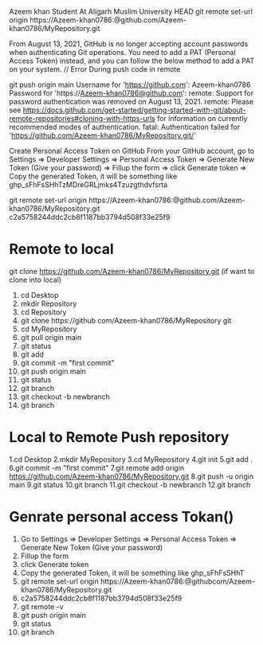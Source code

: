 Azeem khan
Student At Aligarh Muslim University
 HEAD
git remote set-url origin https://Azeem-khan0786:<your-token>@github.com/Azeem-khan0786/MyRepository.git

From August 13, 2021, GitHub is no longer accepting account passwords when authenticating Git operations. You need to add a PAT (Personal Access Token) instead, and you can follow the below method to add a PAT on your system.
// Error During push code in remote

git push origin main Username for 'https://github.com': Azeem-khan0786 Password for 'https://Azeem-khan0786@github.com':  remote: Support for password authentication was removed on August 13, 2021. remote: Please see https://docs.github.com/get-started/getting-started-with-git/about-remote-repositories#cloning-with-https-urls for information on currently recommended modes of authentication. fatal: Authentication failed for 'https://github.com/Azeem-khan0786/MyRepository.git/'

Create Personal Access Token on GitHub
From your GitHub account, go to Settings => Developer Settings => Personal Access Token => Generate New Token (Give your password) => Fillup the form => click Generate token => Copy the generated Token, it will be something like ghp_sFhFsSHhTzMDreGRLjmks4Tzuzgthdvfsrta

 git remote set-url origin https://Azeem-khan0786:<your-token>@github.com/Azeem-khan0786/MyRepository.git
 c2a5758244ddc2cb8f1187bb3794d508f33e25f9

# Remote to local 
git clone https://github.com/Azeem-khan0786/MyRepository.git (if want to clone into local)
1. cd Desktop 
2. mkdir Repository
3. cd Repository
4. git clone https://github com/Azeem-khan0786/MyRepository git
5. cd MyRepository
6. git pull origin main
7. git status
8. git add  
9. git commit -m "first commit"
10. git push origin main
11. git status
12. git branch
13. git checkout -b newbranch
14. git branch

# Local to Remote Push repository
1.cd Desktop 
2.mkdir MyRepository
3.cd MyRepository
4.git init
5.git add .
6.git commit -m "first commit"
7.git remote add origin https://github.com/Azeem-khan0786/MyRepository.git
8.git push -u origin main
9.git status
10.git branch
11.git checkout -b newbranch
12.git branch

# Genrate personal access Tokan()
1. Go to Settings => Developer Settings => Personal Access Token => Generate New Token (Give your password)
2. Fillup the form
3. click Generate token
4. Copy the generated Token, it will be something like ghp_sFhFsSHhT
5. git remote set-url origin https://Azeem-khan0786:<your-token>@githubcom/Azeem-khan0786/MyRepository.git
6. c2a5758244ddc2cb8f1187bb3794d508f33e25f9
7. git remote -v
8. git push origin main
9. git status
10. git branch
